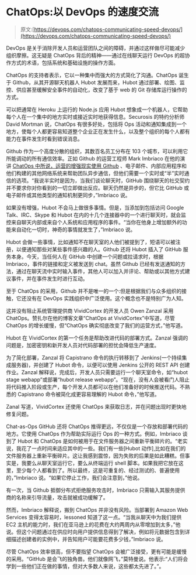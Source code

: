 # ChatOps:以 DevOps 的速度交流

> 原文:[https://devops.com/chatops-communicating-speed-devops/](https://devops.com/chatops-communicating-speed-devops/)

DevOps 是关于消除开发人员和运营团队之间的障碍，并通过这样做尽可能减少组织摩擦。这无疑是 ChatOps 背后的精神——通过在线聊天运行 DevOps 的超协作方式的术语，包括系统和基础设施的操作方面。

ChatOps 的支持者表示，它以一种集中而强大的方式简化了沟通。ChatOps 诞生于 Github，从其开源聊天机器人 Hubot 发展而来，Hubot 通过部署、绘图、监控、供应甚至缓解安全事件的自动化，改变了基于 web 的 Git 存储库运行操作的方式。

可以把通常在 Heroku 上运行的 Node.js 应用 Hubot 想象成一个机器人，它帮助每个人在一个集中的地方实时或接近实时地获得信息。Securosis 的特约分析师 David Mortman 说，ChatOps 有很多好处，包括将 Ops 活动和通知集成到一个地方，使每个人都更容易知道整个企业正在发生什么，以及整个组织的每个人都有能力在事件发生时看到错误消息。

Github 作为一个高度分散的组织，其数百名员工分布在 103 个城市，可以利用它所能调动的所有通信效率。正如 Github 的运营工程师 Mark Imbriaco 在他的演讲 [ChatOps 中所说，运营的增强现实使用 Github](https://www.youtube.com/watch?v=pCVvYCjvoZI) 、电子邮件、内部应用程序和他们构建的其他网络系统来帮助团队异步通信，但他们需要一个实时或“半”实时通信的选项。“我说半实时是因为，当我们谈论聊天时，GitHub 围绕聊天的社交契约并不要求你对你看到的一切立即做出反应。聊天仍然是异步的，但它比 GitHub 或电子邮件或其他类型的通知机制更同步，”Imbriaco 说。

如果没有增强，Hubot 不会马上做很多事情。但是，当添加到包括访问 Google Talk、IRC、Skype 和 Hubot 在内的十几个连接器中的一个进行聊天时，就会监控来自聊天内部或来自个人系统和应用程序的事件。“当你在他身上增加额外的功能来自动化一切时，神奇的事情就发生了，”Imbriaco 说。

Hubot 会做一些事情，比如通知不在聊天室的人他们被提到了，短语可以被注册，以便通知那些对某些事件感兴趣的人。Github 还将 Hubot 插入了 GitHub 服务本身。今天，当任何人在 GitHub 中创建一个问题或拉请求时，根据 Imbriaco，事件的链接和定义被发送到 chat。虽然 Github 已经有发送通知的方法，通过在聊天流中实时输入事件，其他人可以加入并评论、帮助或以其他方式建议事件，并在事件发生时进行互动。

至于 ChatOps 的采用，Github 并不是唯一的一个:但是根据我们与众多组织的接触，它还没有在 DevOps 实践组织中广泛使用。这个概念也不是特别广为人知。

这并没有阻止系统管理提供商 VividCortex 的开发人员 Owen Zanzal 采用 ChatOps。赞扎尔在他的博客文章“ChatOps at VividCortex”中写道，尽管 ChatOps 的增长缓慢，但“ChatOps 确实彻底改变了我们的运营方式，”他写道。

Hubot 在 VividCortex 的第一个任务是帮助改进代码的部署方式。Zanzal 强调的问题是，加密密钥和新开发人员对代码部署的担忧会降低生产速度。

为了简化部署，Zanzal 将 Capistrano 命令的执行转移到了 Jenkins(一个持续集成服务器)，并创建了 Hubot 命令，以便可以使用 Jenkins 公开的 REST API 创建作业。Zanzal 解释说，完成后，开发人员只需要运行一个聊天室命令，如“hubot stage webapp”或部署“hubot release webapp”。“现在，没有人会被看门人阻止将代码推入阶段或生产，每个开发人员都可以在他们准备好的时候推送代码。不熟悉的 Capistrano 命令被简化成更容易理解的 Hubot 命令，”他写道。

Zanal 写道，VividCortex 还使用 ChatOps 来获取日志，并在问题出现时更快地修复问题。

Chat-as-Ops
GitHub 还将 ChatOps 推得更远，不仅仅是一个存放和部署代码的地方。它使用 ChatOps 作为帮助实际运行 Ops 的一种方式。例如，Imbriaco 谈到了 Hubot 和 ChatOps 是如何被用于在文件服务器之间重新平衡碎片的。“老实说，我花了一点时间来适应其中的一些。我们有一些[Hubot 动作],比如在我们的文件服务器上重新平衡碎片。这让我感到震惊，因为失败的后果是如此糟糕。但事实是，我要么从聊天室运行它，要么从终端运行 shell 脚本。如果我把它放在这里，至少每个人都看到了。所以最终，这是可重复的、经过测试的、普遍使用的，”Imbriaco 说。“如果它停止工作，我们会注意到，”他说。

有一次，当 Github 抵御分布式拒绝服务攻击时，Imbriaco 只需输入其服务提供商的名称来引导流量，攻击就被成功缓解了。

然而，Imbriaco 解释说，搬到 ChatOps 并非没有风险。当部署到 Amazon Web Services 变得太容易时，lessoned 知道了这一点。“当我从聊天中为我们提供 EC2 主机的能力时，我们在亚马逊上的花费在大约两周内从零增加到太多，”他说。但这个问题通过在供应时向用户提供信息得到了解决，例如将元数据包含到详细描述创建者的实例中，并告知用户可能要花费多少钱，”Imbriaco 说。

尽管 ChatOps 效率很高，但不要指望 ChatOps 会被广泛接受，更有可能是缓慢的采用。“GitHub 是会飞的独角兽。他们就像网飞，”莫特曼说。他表示:“人们将会学到一些他们正在做的事情，但对大多数人来说，这些都太先进了。”。